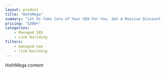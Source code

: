 ```yaml
---
layout: product
title: "HothMega"
summary: "Let Us Take Care of Your SEO For You. Get A Massive Discount, A Custom SEO Strategy & Extra Bonuses"
pricing: "$300+"
categories: 
    - Managed SEO
    - Link Building
filters: 
    - managed-seo
    - link-building
---
```


HothMega content